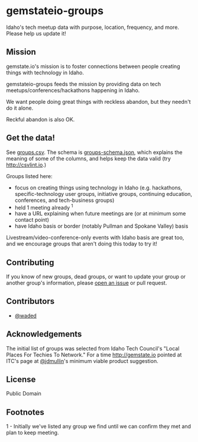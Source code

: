 # gemstateio-groups
Idaho's tech meetup data with purpose, location, frequency, and more. Please help us update it!

## Mission
gemstate.io's mission is to foster connections between people creating things with technology in Idaho. 

gemstateio-groups feeds the mission by providing data on tech meetups/conferences/hackathons happening in Idaho.

We want people doing great things with reckless abandon, but they needn't do it alone. 

Reckful abandon is also OK.

## Get the data!

See [groups.csv](https://github.com/waded/gemstateio-groups/blob/master/groups.csv). The schema is [groups-schema.json](https://github.com/waded/gemstateio-groups/blob/master/groups-schema.json), which explains the meaning of some of the columns, and helps keep the data valid (try http://csvlint.io.)

Groups listed here:

- focus on creating things using technology in Idaho (e.g. hackathons, specific-technology user groups, initiative groups, continuing education, conferences, and tech-business groups)
- held 1 meeting already <sup>1</sup>
- have a URL explaining when future meetings are (or at minimum some contact point)
- have Idaho basis or border (notably Pullman and Spokane Valley) basis

Livestream/video-conference-only events with Idaho basis are great too, and we encourage groups that aren't doing this today to try it!

## Contributing
If you know of new groups, dead groups, or want to update your group or another group's information, please [open an issue](https://github.com/waded/gemstateio-groups/issues) or pull request.

## Contributors
- [@waded](https://github.com/waded)

## Acknowledgements
The initial list of groups was selected from Idaho Tech Council's "Local Places For Techies To Network." For a time http://gemstate.io pointed at ITC's page at [@jdmullin](http://twitter.com/jdmullin)'s minimum viable product suggestion.

## License
Public Domain

## Footnotes
1 - Initially we've listed any group we find until we can confirm they met and plan to keep meeting.
